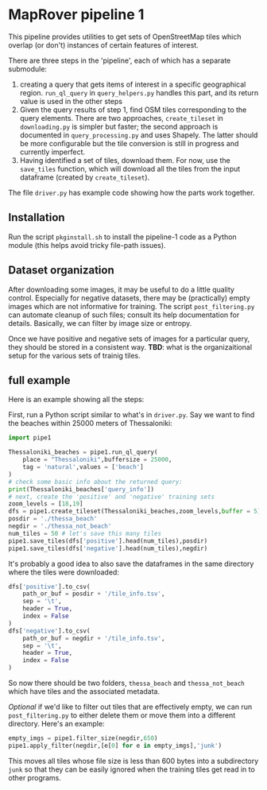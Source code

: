 # MapRover pipeline 1

This pipeline provides utilities to get sets of OpenStreetMap tiles which overlap (or don't) instances of certain features of interest.

There are three steps in the 'pipeline', each of which has a separate submodule:
1. creating a query that gets items of interest in a specific geographical region. `run_ql_query` in `query_helpers.py` handles this part, and its return value is used in the other steps
2. Given the query results of step 1, find OSM tiles corresponding to the query elements. There are two approaches, `create_tileset` in `downloading.py` is simpler but faster; the second approach is documented in `query_processing.py` and uses Shapely. The latter should be more configurable but the tile conversion is still in progress and currently imperfect. 
3. Having identified a set of tiles, download them. For now, use the `save_tiles` function, which will download all the tiles from the input dataframe (created by `create_tileset`).

The file `driver.py` has example code showing how the parts work together.

## Installation

Run the script `pkginstall.sh` to install the pipeline-1 code as a Python module (this helps avoid tricky file-path issues).

## Dataset organization

After downloading some images, it may be useful to do a little quality control. Especially for negative datasets, there may be (practically) empty images which are not informative for training. The script `post_filtering.py` can automate cleanup of such files; consult its help documentation for details. Basically, we can filter by image size or entropy.

Once we have positive and negative sets of images for a particular query, they should be stored in a consistent way. __TBD__: what is the organizaitional setup for the various sets of trainig tiles.

## full example

Here is an example showing all the steps:

First, run a Python script similar to what's in `driver.py`. Say we want to find the beaches within 25000 meters of Thessaloniki:

```python
import pipe1

Thessaloniki_beaches = pipe1.run_ql_query(
    place = "Thessaloniki",buffersize = 25000,
    tag = 'natural',values = ['beach']
)
# check some basic info about the returned query:
print(Thessaloniki_beaches['query_info'])
# next, create the 'positive' and 'negative' training sets
zoom_levels = [18,19]
dfs = pipe1.create_tileset(Thessaloniki_beaches,zoom_levels,buffer = 5)
posdir = './thessa_beach'
negdir = './thessa_not_beach'
num_tiles = 50 # let's save this many tiles
pipe1.save_tiles(dfs['positive'].head(num_tiles),posdir)
pipe1.save_tiles(dfs['negative'].head(num_tiles),negdir)
```

It's probably a good idea to also save the dataframes in the same directory where the tiles were downloaded:

```python
dfs['positive'].to_csv(
    path_or_buf = posdir + '/tile_info.tsv',
    sep = '\t',
    header = True,
    index = False
)
dfs['negative'].to_csv(
    path_or_buf = negdir + '/tile_info.tsv',
    sep = '\t',
    header = True,
    index = False
)
```

So now there should be two folders, `thessa_beach` and `thessa_not_beach` which have tiles and the associated metadata.

_Optional_ if we'd like to filter out tiles that are effectively empty, we can run `post_filtering.py` to either delete them or move them into a different directory. Here's an example:

```python
empty_imgs = pipe1.filter_size(negdir,650)
pipe1.apply_filter(negdir,[e[0] for e in empty_imgs],'junk')
```

This moves all tiles whose file size is less than 600 bytes into a subdirectory `junk` so that they can be easily ignored when the training tiles get read in to other programs.
